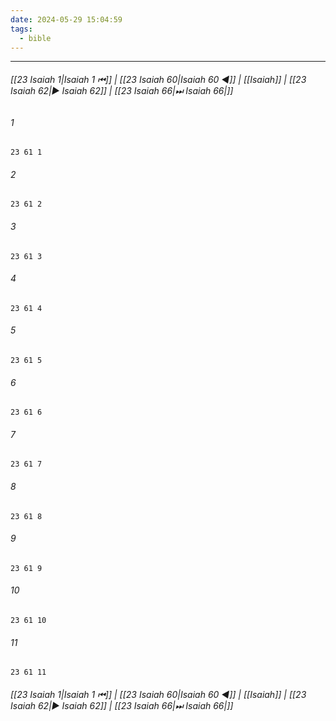 ```yaml
---
date: 2024-05-29 15:04:59
tags:
  - bible
---
```

___

###### [[23 Isaiah 1|Isaiah 1 ⏮]] | [[23 Isaiah 60|Isaiah 60 ◀]] | [[Isaiah]] | [[23 Isaiah 62|▶ Isaiah 62]] | [[23 Isaiah 66|⏭ Isaiah 66|]]

###### 1
``` verse
23 61 1 
```
###### 2
``` verse
23 61 2 
```
###### 3
``` verse
23 61 3 
```
###### 4
``` verse
23 61 4 
```
###### 5
``` verse
23 61 5 
```
###### 6
``` verse
23 61 6 
```
###### 7
``` verse
23 61 7 
```
###### 8
``` verse
23 61 8 
```
###### 9
``` verse
23 61 9 
```
###### 10
``` verse
23 61 10 
```
###### 11
``` verse
23 61 11 
```

###### [[23 Isaiah 1|Isaiah 1 ⏮]] | [[23 Isaiah 60|Isaiah 60 ◀]] | [[Isaiah]] | [[23 Isaiah 62|▶ Isaiah 62]] | [[23 Isaiah 66|⏭ Isaiah 66|]]

